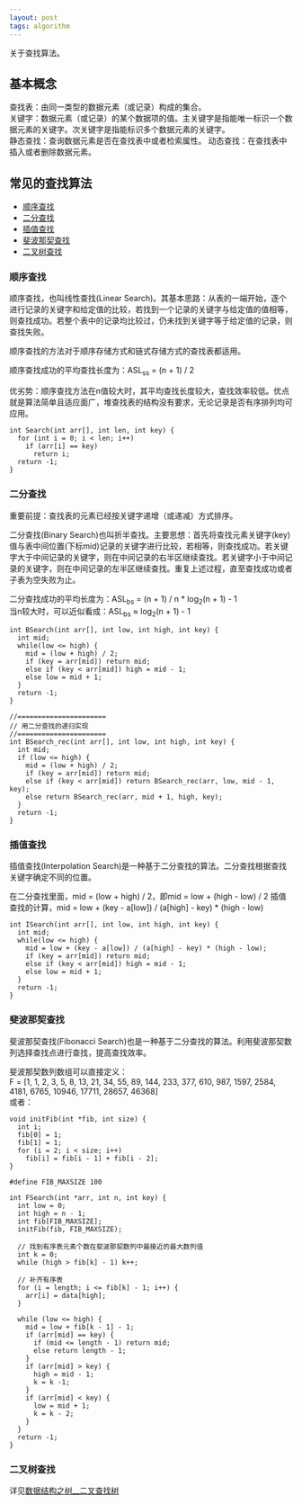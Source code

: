 ```yaml
---
layout: post
tags: algorithm
---
```

关于查找算法。

## 基本概念
查找表：由同一类型的数据元素（或记录）构成的集合。  
关键字：数据元素（或记录）的某个数据项的值。主关键字是指能唯一标识一个数据元素的关键字。次关键字是指能标识多个数据元素的关键字。  
静态查找：查询数据元素是否在查找表中或者检索属性。
动态查找：在查找表中插入或者删除数据元素。

## 常见的查找算法
- [顺序查找](#顺序查找)
- [二分查找](#二分查找)
- [插值查找](#插值查找)
- [斐波那契查找](#斐波那契查找)
- [二叉树查找](#二叉树查找)

### 顺序查找
顺序查找，也叫线性查找(Linear Search)。其基本思路：从表的一端开始，逐个进行记录的关键字和给定值的比较，若找到一个记录的关键字与给定值的值相等，则查找成功。若整个表中的记录均比较过，仍未找到关键字等于给定值的记录，则查找失败。 

顺序查找的方法对于顺序存储方式和链式存储方式的查找表都适用。  

顺序查找成功的平均查找长度为：ASL<sub>ss</sub> = (n + 1) / 2  

优劣势：顺序查找方法在n值较大时，其平均查找长度较大，查找效率较低。优点就是算法简单且适应面广，堆查找表的结构没有要求，无论记录是否有序排列均可应用。
```
int Search(int arr[], int len, int key) {
  for (int i = 0; i < len; i++)
    if (arr[i] == key)
      return i;
  return -1;
}
```

### 二分查找
重要前提：查找表的元素已经按关键字递增（或递减）方式排序。  

二分查找(Binary Search)也叫折半查找。主要思想：首先将查找元素关键字(key)值与表中间位置(下标mid)记录的关键字进行比较，若相等，则查找成功。若关键字大于中间记录的关键字，则在中间记录的右半区继续查找。若关键字小于中间记录的关键字，则在中间记录的左半区继续查找。重复上述过程，直至查找成功或者子表为空失败为止。  

二分查找成功的平均长度为：ASL<sub>bs</sub> = (n + 1) / n * log<sub>2</sub>(n + 1) - 1  
当n较大时，可以近似看成：ASL<sub>bs</sub> ≈ log<sub>2</sub>(n + 1) - 1

```
int BSearch(int arr[], int low, int high, int key) {
  int mid;
  while(low <= high) {
    mid = (low + high) / 2;
    if (key = arr[mid]) return mid;
    else if (key < arr[mid]) high = mid - 1;
    else low = mid + 1;
  }
  return -1;
}

//======================
// 用二分查找的递归实现
//======================
int BSearch_rec(int arr[], int low, int high, int key) {
  int mid;
  if (low <= high) {
    mid = (low + high) / 2;
    if (key = arr[mid]) return mid;
    else if (key < arr[mid]) return BSearch_rec(arr, low, mid - 1, key);
    else return BSearch_rec(arr, mid + 1, high, key);
  }
  return -1;
}
```

### 插值查找
插值查找(Interpolation Search)是一种基于二分查找的算法。二分查找根据查找关键字确定不同的位置。

在二分查找里面，mid = (low + high) / 2，即mid = low + (high - low) / 2
插值查找的计算，mid = low + (key - a[low]) / (a[high] - key) * (high - low) 

```
int ISearch(int arr[], int low, int high, int key) {
  int mid;
  while(low <= high) {
    mid = low + (key - a[low]) / (a[high] - key) * (high - low);
    if (key = arr[mid]) return mid;
    else if (key < arr[mid]) high = mid - 1;
    else low = mid + 1;
  }
  return -1;
}
```

### 斐波那契查找
斐波那契查找(Fibonacci Search)也是一种基于二分查找的算法。利用斐波那契数列选择查找点进行查找，提高查找效率。

斐波那契数列数组可以直接定义：  
F = [1, 1, 2, 3, 5, 8, 13, 21, 34, 55, 89, 144, 233, 377, 610, 987, 1597, 2584, 4181, 6765, 10946, 17711, 28657, 46368]  
或者：
```
void initFib(int *fib, int size) {
  int i;
  fib[0] = 1;
  fib[1] = 1;
  for (i = 2; i < size; i++) 
    fib[i] = fib[i - 1] + fib[i - 2];
}
```

```
#define FIB_MAXSIZE 100

int FSearch(int *arr, int n, int key) {
  int low = 0;
  int high = n - 1;
  int fib[FIB_MAXSIZE];
  initFib(fib, FIB_MAXSIZE);
  
  // 找到有序表元素个数在斐波那契数列中最接近的最大数列值
  int k = 0;
  while (high > fib[k] - 1) k++;

  // 补齐有序表
  for (i = length; i <= fib[k] - 1; i++) {
    arr[i] = data[high];
  }

  while (low <= high) {
    mid = low + fib[k - 1] - 1;
    if (arr[mid] == key) {
      if (mid <= length - 1) return mid;
      else return length - 1;
    }
    if (arr[mid] > key) {
      high = mid - 1;
      k = k -1;
    }
    if (arr[mid] < key) {
      low = mid + 1;
      k = k - 2;
    }
  }
  return -1;
}
```

### 二叉树查找
详见[数据结构之树__二叉查找树](./2018-10-14__数据结构之树.md#二叉查找树binary-search-tree)